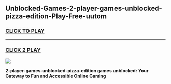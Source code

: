 
## Unblocked-Games-2-player-games-unblocked-pizza-edition-Play-Free-uutom
<h3>
<a href="https://premium76.site?title=2-player-games-unblocked-pizza-edition&ref=22A">CLICK TO PLAY</a></h3>
<hr>

<h3>
<a href="https://premium76.site?title=2-player-games-unblocked-pizza-edition&ref=22A">CLICK 2 PLAY</a>
  
</h3>

<a href="https://premium76.site?title=2-player-games-unblocked-pizza-edition&ref=22A"><img src="https://clearcache.store/games.png"></a>


**2-player-games-unblocked-pizza-edition games unblocked: Your Gateway to Fun and Accessible Online Gaming**
